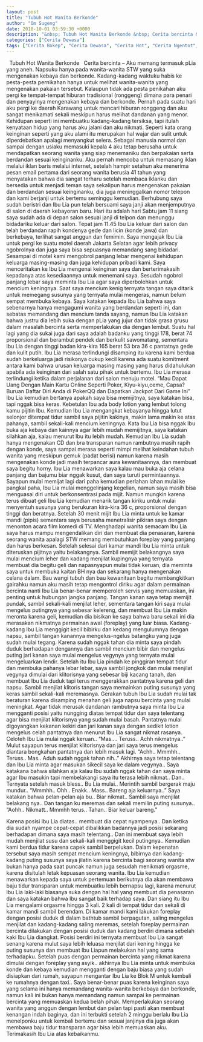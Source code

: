 ```yaml
---
layout: post
title: "Tubuh Hot Wanita Berkonde"
author: "Om Sugeng"
date: 2018-10-01 03:59:30 +0000
description: "&nbsp; Tubuh Hot Wanita Berkonde &nbsp; Cerita bercinta &#8211;\u00a0Aku memang termasuk pLia yang aneh. Napsuku hanya pada wanita-wanita STW yang suka mengenakan kebaya dan berkonde. Kadang-kadang waktuk..."
categories: ["Cerita Dewasa"]
tags: ["Cerita Bokep", "Cerita Dewasa", "Cerita Hot", "Cerita Ngentot", "Cerita Seks"]
---
```



&nbsp;
Tubuh Hot Wanita Berkonde
&nbsp;
Cerita bercinta &#8211; Aku memang termasuk pLia yang aneh. Napsuku hanya pada wanita-wanita STW yang suka mengenakan kebaya dan berkonde. Kadang-kadang waktuku habis ke pesta-pesta pernikahan hanya untuk melihat wanita-wanita yang mengenakan pakaian tersebut. Kalaupun tidak ada pesta penikahan aku pergi ke tempat-tempat hiburan tradisional (ronggeng) dimana para penari dan penyayinya mengenakan kebaya dan berkonde.
Pernah pada suatu hari aku pergi ke daerah Karawang untuk mencari hiburan ronggeng dan aku sangat menikamati sekali meskipun harus melihat dandanan yang menor. Kehidupan seperti ini membuatku kadang-kadang tersiksa, tapi itulah kenyataan hidup yang harus aku jalani dan aku nikmati. Seperti kata orang keinginan seperti yang aku alami itu merupakan hal wajar dan sulit untuk diperdebatkan apalagi menyangkut selera. Sebagai manusia normal dan sampai dengan usiaku memasuki kepala 4 aku tetap berusaha untuk mendapatkan seorang wanita yang siap menemaniku dan berpakaian serta berdandan sesuai keinginanku.
Aku pernah mencoba untuk memasang iklan melalui iklan baris melalui internet, setelah hampir setahun aku menerima pesan email pertama dari seorang wanita berusia 41 tahun yang menyatakan bahwa dia sangat terharu setelah membaca iklanku dan bersedia untuk menjadi teman saya sekalipun harus mengenakan pakaian dan berdandan sesuai keinginanku, dia juga meninggalkan nomor telepon dan kami berjanji untuk bertemu seminggu kemudian. Berhubung saya sudah beristri dan Ibu Lia pun telah bersuami saya janji akan menjemputnya di salon di daerah kebayoran baru.
Hari itu adalah hari Sabtu jam 11 siang saya sudah ada di depan salon sesuai janji di telpon dan menunggu bidadariku keluar dari salon. Tepat jam 11.45 Ibu Lia keluar dari salon dan telah berdandan rapih kondenya gede dan licin (konde jawa) dan berkebaya, terlihat sangat anggun dan femimin. Saya mengajak Ibu Lia untuk pergi ke suatu motel daerah Jakarta Selatan agar lebih privacy ngobrolnya dan juga saya bisa sepuasnya memandang sang bidadari.
Sesampai di motel kami mengobrol panjang lebar mengenai kehidupan keluarga masing-masing dan juga kehidupan pribadi kami. Saya menceritakan ke Ibu Lia mengenai keinginan saya dan berterimakasih kepadanya atas kesediaannya untuk menemani saya. Sesudah ngobrol panjang lebar saya meminta Ibu Lia agar saya diperbolehkan untuk mencium keningnya.
Saat saya mencium kenig ternyata tangan saya ditarik untuk memegang susunya yang ternyata mulai mengeras, namun belum sempat membuka kebaya. Saya katakan kepada Ibu Lia bahwa saya sebenarnya hanya mengagumi wanita yang berdandan seperti ini, dan sebatas memandang dan mencium tanda sayang, namun Ibu Lia katakan bahwa justru dia lebih suka dengan pLia yang jujur dan tidak grasa grusu dalam masalah bercinta serta memperlakukan dia dengan lembut.
Suatu hal lagi yang dia sukai juga dari saya adalah badanku yang tinggi 178, berat 74 proporsional dan berambut pendek dan berkulit sawomatang, sementara Ibu Lia dengan tinggi badan kira-kira 165 berat 53 bra 36 c pantatnya gede dan kulit putih. Ibu Lia merasa terlindungi disamping itu karena kami berdua sudah berkeluarga jadi risikonya cukup kecil karena ada suatu komitment antara kami bahwa urusan keluarga masing masing yang harus didahulukan apabila ada keinginan dari salah satu pihak untuk bertemu. Ibu Lia merasa terlindungi ketika dalam perjalanan dari salon menuju motel.
&#8220;Mau Dapat Uang Dengan Main Kartu Online Seperti Poker, Kiyu-kiyu,ceme, Capsa? Buruan Daftar Diri Anda di PokerQQ dan Dapatkan Jackpot Dari Game Ini&#8221;
Ibu Lia kemudian bertanya apakah saya bisa memijitnya, saya katakan bisa, tapi nggak bisa keras. Kebetulan Ibu ada body lotion yang lembut tolong kamu pijitin Ibu. Kemudian Ibu Lia mengangkat kebayanya hingga lutut selonjor ditempat tidur sambil saya pijitin kakinya, makin lama makin ke atas pahanya, sambil sekali-kali mencium keningnya. Kata Ibu Lia bisa nggak Ibu buka aja kebaya dan kainnya agar lebih mudah memijitnya, saya katakan silahkan aja, kalau menurut Ibu itu lebih mudah.
Kemudian Ibu Lia sudah hanya mengenakan CD dan bra transparan namun rambutnya masih rapih dengan konde, saya sampai merasa seperti mimpi melihat keindahan tubuh wanita yang meskipun gemuk (padat berisi) namun karena masih mengenakan konde jadi masih terpancar aura kewanitaannya, dan membuat saya begitu horny.
Ibu Lia menawarkan saya kalau mau buka aja celana panjang dan bajumu biar nggak kusut, dan saya turuti permintaannya. Sayapun mulai memijat lagi dari paha kemudian perlahan lahan mulai ke pangkal paha, Ibu Lia mulai menggelinjang kegelian, namun saya masih bisa menguasai diri untuk berkonsentrasi pada mijit.
Namun mungkin karena terus dibuat geli Ibu Lia kemudian menarik tangan kiriku untuk mulai menyentuh susunya yang berukuran kira-kira 36 c, proporsional dengan tinggi dan beratnya. Setelah 30 menit mijit Ibu Lia minta untuk ke kamar mandi (pipis) sementara saya berusaha menetralisir pikiran saya dengan menonton acara film komedi di TV. Menghadapi wanita semacam Ibu Lia saya harus mampu mengendalikan diri dan membuat dia penasaran, karena seorang wanita apalagi STW memang membutuhkan foreplay yang panjang dan harus berkesan.
Setelah selesai dari kamar mandi Ibu Lia minta untuk diteruskan pijitnya yaitu belakangnya. Sambil memijit belakangnya saya mulai mencium leher dan kadang menjilat kupingnya yang ternyata membuat dia begitu geli dan napasnyapun mulai tidak keruan, dia meminta saya untuk membuka kaitan BH nya dan sekarang hanya mengenakan celana dalam. Bau wangi tubuh dan bau kewanitaan begitu membangkitkan gairahku namun aku masih tetap mengontrol diriku agar dalam permainan bercinta nanti Ibu Lia benar-benar memperoleh servis yang memuaskan, ini penting untuk hubungan jangka panjang.
Tangan kanan saya tetap memijit pundak, sambil sekali-kali menjilat leher, sementara tangan kiri saya mulai mengelus putingnya yang sebesar kelereng, dan membuat Ibu Lia makin meronta karena geli, kemudian dia bisikan ke saya bahwa baru sekali ini dia merasakan nikmatnya permainan awal (foreplay) yang luar biasa. Kadang-kadang Ibu Lia menggigit kecil bibirku dan kedang mengulumnya dengan napsu, sambil tangan kanannya mengelus-ngelus batangku yang juga sudah mulai tegang.
Karena sudah nggak tahan dia minta saya pindah duduk berhadapan dengannya dan sambil mencium bibir dan mengelus puting jari kanan saya mulai mengelus vegynya yang ternyata mulai mengeluarkan lendir. Setelah itu Ibu Lia pindah ke pinggiran tempat tidur dan membuka pahanya lebar lebar, saya sambil jongkok dan mulai menjilat vegynya dimulai dari klitorisnya yang sebesar biji kacang tanah, dan membuat Ibu Lia duduk tapi terus menggerakkan pantatnya karena geli dan napsu. Sambil menjilat klitoris tangan saya memainkan puting susunya yang keras sambil sekali-kali meremasnya. Gerakan tubuh Ibu Lia sudah mulai tak beraturan karena disamping menahan geli juga napsu bercinta yang mulai meningkat.
Agar tidak merusak dandanan rambutnya saya minta Ibu Lia mengganti posisi yaitu nungging diatas tempat tidur dan saya telentang agar bisa menjilat klitorisnya yang sudah mulai basah. Pantatnya mulai digoyangkan kekanan kekiri dan jari kanan saya dengan sedikit lotion mengelus celah pantatnya dan menurut Ibu Lia sangat nikmat rasanya. Celoteh Ibu Lia mulai nggak keruan..
“Mas&#8230;. Teruss.. Achh nikmatnya..”
Mulut sayapun terus menjilat klitorisnya dan jari saya terus mengelus diantara bongkahan pantatnya dan lebih masuk lagi.
“Achh.. Mmmhh.. Teruss.. Mas.. Aduh sudah nggak tahan nih..”
Akhirnya saya tetap telentang dan Ibu Lia minta agar masukan sikecil saya ke dalam vegynya.. Saya katakana bahwa silahkan aja kalau Ibu sudah nggak tahan dan saya minta agar Ibu masukin tapi membelakangi saya itu terasa lebih nikmat.. Dan.. Ternyata setelah masuk bless.. Bu Lia mulai.. Merintih sambil bergerak maju mundur..
“Mmmhh.. Ohh.. Enakk.. Mass.. Bareng aja keluarnya..”
Saya katakan bahwa pelan-pelan aja bu.. Biar nikmat.. Sambil saya menjilat belakang nya.. Dan tangan ku meremas dan sekali memilin puting susunya..
“Aohh.. Nikmatt.. Mmmhh terus.. Tahan.. Biar keluar bareng.”

Karena posisi Ibu Lia diatas.. membuat dia cepat nyampenya.. Dan ketika dia sudah nyampe cepat-cepat dibalikkan badannya jadi posisi sekarang berhadapan dimana saya masih telentang.. Dan ini membuat saya lebih mudah menjilat susu dan sekali-kali menggigit kecil putingnya..
Kemudian kami berdua tidur karena capek sambil berpelukan. Dalam kepenatan tersebut saya masih sempat mencium keningnya, bibirnya dan kadang-kadang puting susunya saya jilatin karena bercinta bagi seorang wanita stw bukan hanya pada saat puncak namun juga sesudah menikmati orgasme, karena disitulah letak kepuasan seorang wanita.
Ibu Lia kemudian menawarkan kepada saya untuk pertemuan berikutnya dia akan membawa baju tidur transparan untuk membuatku lebih bernapsu lagi, karena menurut Ibu Lia laki-laki biasanya suka dengan hal hal yang membuat dia penasaran dan saya katakan bahwa Ibu sangat baik terhadap saya. Dan siang itu Ibu Lia mengalami orgasme hingga 3 kali. 2 kali di tempat tidur dan sekali di kamar mandi sambil berendam.
Di kamar mandi kami lakukan foreplay dengan posisi duduk di dalam bathtub sambil berpagutan, saling mengelus menjilat dan kadang-kadang saling meremas, setelah foreplay permainan bercinta dilakukan dengan posisi duduk dan kadang berdiri dimana sebelah kaki Ibu Lia diangkat. Posisi berdiri ini ternyata membuat Ibu Lia sangat senang karena mulut saya lebih leluasa menjilat dari kening hingga ke puting susunya dan membuat Ibu Liapun melakukan hal yang sama terhadapku.
Setelah puas dengan permainan bercinta yang nikmat karena dimulai dengan foreplay yang asyik.. akhirnya Ibu Lia minta untuk membuka konde dan kebaya kemudian mengganti dengan baju biasa yang sudah disiapkan dari rumah, sayapun mengantar Ibu Lia ke Blok M untuk kembali ke rumahnya dengan taxi.. Saya benar-benar puas karena keinginan saya yang selama ini hanya memandang wanita-wanita berkebaya dan berkonde, namun kali ini bukan hanya memandang namun sampai ke permainan bercinta yang memuaskan kedua belah pihak.
Memperlakukan seorang wanita yang anggun dengan lembut dan pelan tapi pasti akan membuat kenangan indah baginya, dan ini terbukti setelah 2 minggu berlalu Ibu Lia menelponku untuk kembali bertemu dan sesuai janjinya dia juga akan membawa baju tidur transparan agar bisa lebih memuaskan aku. Terimakasih Ibu Lia atas kebaikanmu.
